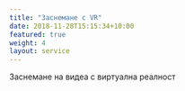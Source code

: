 ```yaml
---
title: "Заснемане с VR"
date: 2018-11-28T15:15:34+10:00
featured: true
weight: 4
layout: service
---
```


Заснемане на видеа с виртуална реалност